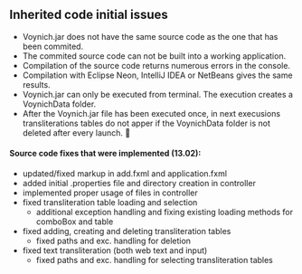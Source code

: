 ## Inherited code initial issues
- Voynich.jar does not have the same source code as the one that has been commited. 
- The commited source code can not be built into a working application. 
- Compilation of the source code returns numerous errors in the console.
- Compilation with Eclipse Neon, IntelliJ IDEA or NetBeans gives the same results.
- Voynich.jar can only be executed from terminal. The execution creates a VoynichData folder.
- After the Voynich.jar file has been executed once,
in next execusions transliterations tables do not apper if the VoynichData folder is not deleted after every launch. 
:racehorse:

#### Source code fixes that were implemented (13.02):
- updated/fixed markup in add.fxml and application.fxml
- added initial .properties file and directory creation in controller
- implemented proper usage of files in controller
- fixed transliteration table loading and selection 
  - additional exception handling and fixing existing loading methods for comboBox and table
- fixed adding, creating and deleting transliteration tables 
  - fixed paths and exc. handling for deletion
- fixed text transliteration  (both web text and input)
  - fixed paths and exc. handling for selecting transliteration tables

